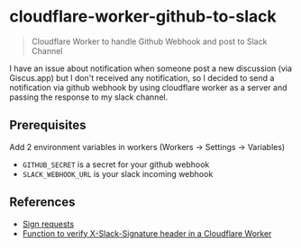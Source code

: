 # cloudflare-worker-github-to-slack

> Cloudflare Worker to handle Github Webhook and post to Slack Channel

I have an issue about notification when someone post a new discussion (via Giscus.app) but I don't received any notification, so I decided to send a notification via github webhook by using cloudflare worker as a server and passing the response to my slack channel.


## Prerequisites

Add 2 environment variables in workers (Workers -> Settings -> Variables)

- `GITHUB_SECRET` is a secret for your github webhook
- `SLACK_WEBHOOK_URL` is your slack incoming webhook

## References

- [Sign requests](https://developers.cloudflare.com/workers/examples/signing-requests/)
- [Function to verify X-Slack-Signature header in a Cloudflare Worker](https://gist.github.com/phistrom/3d691a2b4845f9ec9421faaebddc0904)
